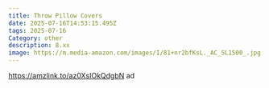```yaml
---
title: Throw Pillow Covers
date: 2025-07-16T14:53:15.495Z
tags: 2025-07-16
Category: other
description: 8.xx
image: https://m.media-amazon.com/images/I/81+nr2bfKsL._AC_SL1500_.jpg
---
```

https://amzlink.to/az0XsIOkQdgbN ad